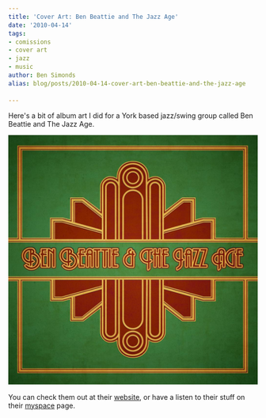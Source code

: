 ```yaml
---
title: 'Cover Art: Ben Beattie and The Jazz Age'
date: '2010-04-14'
tags:
- comissions
- cover art
- jazz
- music
author: Ben Simonds
alias: blog/posts/2010-04-14-cover-art-ben-beattie-and-the-jazz-age

---
```


Here's a bit of album art I did for a York based jazz/swing group called Ben Beattie and The Jazz Age. 

![>< ><](/images/old/jc_front.jpg)


You can check them out at their [website](http://www.benbeattieandthejazzage.co.uk/), or have a listen to their stuff on their [myspace](http://www.myspace.com/benbeattieandthejazzage) page.

